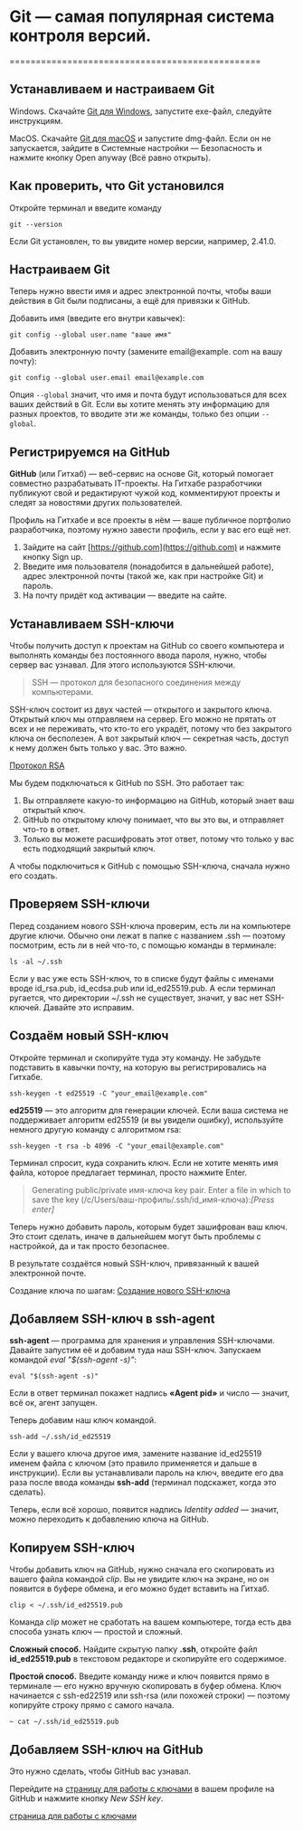 # Git — самая популярная система контроля версий.
================================================

## Устанавливаем и настраиваем Git
Windows. Скачайте [Git для Windows](https://git-scm.com/download/win), запустите exe-файл, следуйте инструкциям.

MacOS. Скачайте [Git для macOS](https://git-scm.com/download/mac) и запустите dmg-файл. Если он не запускается, зайдите в Системные настройки — Безопасность и нажмите кнопку Open anyway (Всё равно открыть).

## Как проверить, что Git установился
Откройте терминал и введите команду

`git --version`

Если Git установлен, то вы увидите номер версии, например, 2.41.0.

## Настраиваем Git
Теперь нужно ввести имя и адрес электронной почты, чтобы ваши действия в Git были подписаны, а ещё для привязки к GitHub.

Добавить имя (введите его внутри кавычек):

`git config --global user.name "ваше имя"`

Добавить электронную почту (замените email@example. com на вашу почту):

`git config --global user.email email@example.com`

Опция `--global` значит, что имя и почта будут использоваться для всех ваших действий в Git. Если вы хотите менять эту информацию для разных проектов, то вводите эти же команды, только без опции `--global`.

## Регистрируемся на GitHub

**GitHub** (или Гитхаб) — веб-сервис на основе Git, который помогает совместно разрабатывать IT-проекты. На Гитхабе разработчики публикуют свой и редактируют чужой код, комментируют проекты и следят за новостями других пользователей.

Профиль на Гитхабе и все проекты в нём — ваше публичное портфолио разработчика, поэтому нужно завести профиль, если у вас его ещё нет.

1. Зайдите на сайт [https://github.com](https://github.com) и нажмите кнопку Sign up.
2. Введите имя пользователя (понадобится в дальнейшей работе), адрес электронной почты (такой же, как при настройке Git) и пароль.
3. На почту придёт код активации — введите на сайте.

## Устанавливаем SSH-ключи
Чтобы получить доступ к проектам на GitHub со своего компьютера и выполнять команды без постоянного ввода пароля, нужно, чтобы сервер вас узнавал. Для этого используются SSH-ключи.

> SSH — протокол для безопасного соединения между компьютерами.

SSH-ключ состоит из двух частей — открытого и закрытого ключа. Открытый ключ мы отправляем на сервер. Его можно не прятать от всех и не переживать, что кто-то его украдёт, потому что без закрытого ключа он бесполезен. А вот закрытый ключ — секретная часть, доступ к нему должен быть только у вас. Это важно.

[Протокол RSA](https://ru.wikipedia.org/wiki/RSA)

Мы будем подключаться к GitHub по SSH. Это работает так:
1. Вы отправляете какую-то информацию на GitHub, который знает ваш открытый ключ.
2. GitHub по открытому ключу понимает, что вы это вы, и отправляет что-то в ответ.
3. Только вы можете расшифровать этот ответ, потому что только у вас есть подходящий закрытый ключ.

А чтобы подключиться к GitHub с помощью SSH-ключа, сначала нужно его создать.

## Проверяем SSH-ключи
Перед созданием нового SSH-ключа проверим, есть ли на компьютере другие ключи. Обычно они лежат в папке с названием .ssh — поэтому посмотрим, есть ли в ней что-то, с помощью команды в терминале:

`ls -al ~/.ssh`

Если у вас уже есть SSH-ключ, то в списке будут файлы с именами вроде id_rsa.pub, id_ecdsa.pub или id_ed25519.pub. А если терминал ругается, что директории ~/.ssh не существует, значит, у вас нет SSH-ключей. Давайте это исправим.

## Создаём новый SSH-ключ
Откройте терминал и скопируйте туда эту команду. Не забудьте подставить в кавычки почту, на которую вы регистрировались на Гитхабе.

`ssh-keygen -t ed25519 -C "your_email@example.com"`

**ed25519** — это алгоритм для генерации ключей. Если ваша система не поддерживает алгоритм ed25519 (и вы увидели ошибку), используйте немного другую команду с алгоритмом rsa:

`ssh-keygen -t rsa -b 4096 -C "your_email@example.com"`

Терминал спросит, куда сохранить ключ. Если не хотите менять имя файла, которое предлагает терминал, просто нажмите Enter.

> Generating public/private имя-ключа key pair.
> Enter a file in which to save the key (/c/Users/ваш-профиль/.ssh/id_имя-ключа):*[Press enter]*

Теперь нужно добавить пароль, которым будет зашифрован ваш ключ. Это стоит сделать, иначе в дальнейшем могут быть проблемы с настройкой, да и так просто безопаснее.

В результате создаётся новый SSH-ключ, привязанный к вашей электронной почте.

Создание ключа по шагам:
[Создание нового SSH-ключа](https://cs1.htmlacademy.ru/blog/git/git-console/65.png?v1.1.38)

## Добавляем SSH-ключ в ssh-agent
**ssh-agent** — программа для хранения и управления SSH-ключами. Давайте запустим её и добавим туда наш SSH-ключ. Запускаем командой *eval "$(ssh-agent -s)"*:

`eval "$(ssh-agent -s)"`

Если в ответ терминал покажет надпись **«Agent pid»** и число — значит, всё ок, агент запущен.

Теперь добавим наш ключ командой.

`ssh-add ~/.ssh/id_ed25519`

Если у вашего ключа другое имя, замените название id_ed25519 именем файла с ключом (это правило применяется и дальше в инструкции). Если вы устанавливали пароль на ключ, введите его два раза после ввода команды **ssh-add** (терминал подскажет, когда это сделать).

Теперь, если всё хорошо, появится надпись *Identity added* — значит, можно переходить к добавлению ключа на GitHub.

## Копируем SSH-ключ
Чтобы добавить ключ на GitHub, нужно сначала его скопировать из вашего файла командой *clip*. Вы не увидите ключ на экране, но он появится в буфере обмена, и его можно будет вставить на Гитхаб.

`clip < ~/.ssh/id_ed25519.pub`

Команда *clip* может не сработать на вашем компьютере, тогда есть два способа узнать ключ — простой и сложный.

**Сложный способ.** Найдите скрытую папку **.ssh**, откройте файл **id_ed25519.pub** в текстовом редакторе и скопируйте его содержимое.

**Простой способ.** Введите команду ниже и ключ появится прямо в терминале — его нужно вручную скопировать в буфер обмена. Ключ начинается с ssh-ed22519 или ssh-rsa (или похожей строки) — поэтому копируйте строку прямо с самого начала.

`~ cat ~/.ssh/id_ed25519.pub`

## Добавляем SSH-ключ на GitHub
Это нужно сделать, чтобы GitHub вас узнавал.

Перейдите на [страницу для работы с ключами](https://github.com/settings/keys) в вашем профиле на GitHub и нажмите кнопку *New SSH key*.

[страница для работы с ключами](/images/страница%20для%20работы%20с%20ключами.jpg)